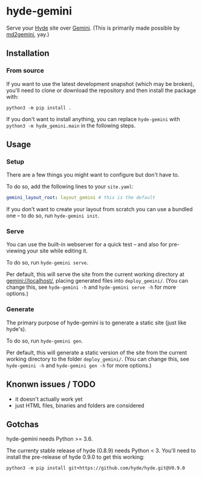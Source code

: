 # hyde-gemini

Serve your [Hyde](https://hyde.github.io/) site over
[Gemini](https://gemini.circumlunar.space/).
(This is primarily made possible by [md2gemini](https://github.com/makeworld-the-better-one/md2gemini), yay.)

## Installation

<!-- ### Release

You can install the latest relase from PyPI by running

```shell
python3 -m pip install hyde-gemini
``` -->

### From source

If you want to use the latest development snapshot (which may be broken),
you'll need to clone or download the repository and then install the package with:

```shell
python3 -m pip install .
```

If you don't want to install anything, you can replace `hyde-gemini` with
`python3 -m hyde_gemini.main` in the following steps.

## Usage

### Setup

There are a few things you might want to configure but don't have to.

To do so, add the following lines to your `site.yaml`:

```yaml
gemini_layout_root: layout_gemini # this is the default
```

If you don't want to create your layout from scratch you can use a bundled one
 – to do so, run `hyde-gemini init`.

### Serve

You can use the built-in webserver for a quick test
 – and also for pre-viewing your site while editing it.

To do so, run `hyde-gemini serve`.

Per default, this will serve the site from the current working directory
at <gemini://localhost/>, placing generated files into `deploy_gemini/`.
(You can change this, see `hyde-gemini -h` and `hyde-gemini serve -h` for more options.)

### Generate

The primary purpose of hyde-gemini is to generate a static site (just like hyde's).

To do so, run `hyde-gemini gen`.

Per default, this will generate a static version of the site from the current
working directory to the folder `deploy_gemini/`.
(You can change this, see `hyde-gemini -h` and `hyde-gemini gen -h` for more options.)

## Knonwn issues / TODO

 * it doesn't actually work yet
 * just HTML files, binaries and folders are considered

## Gotchas

hyde-gemini needs Python >= 3.6.

The currenty stable release of hyde (0.8.9) needs Python < 3.
You'll need to install the pre-release of hyde 0.9.0 to get this working:

```shell
python3 -m pip install git+https://github.com/hyde/hyde.git@V0.9.0
```
